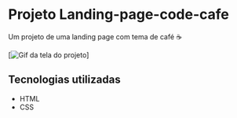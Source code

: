 # Projeto Landing-page-code-cafe
Um projeto de uma landing page com tema de café ☕

[<img src="./Tela.gif" alt="Gif da tela do projeto">]

## Tecnologias utilizadas
- HTML
- CSS
